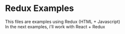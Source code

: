# Redux Examples  
This files are examples using Redux (HTML + Javascript)  
In the next examples, i'll work with React + Redux  

